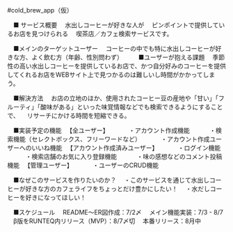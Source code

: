 #cold_brew_app（仮）

　■ サービス概要
　水出しコーヒーが好きな人が
　ピンポイントで提供しているお店を見つけられる
　喫茶店／カフェ検索サービスです。

　■メインのターゲットユーザー
　コーヒーの中でも特に水出しコーヒーが好きな方、よく飲む方（年齢、性別問わず）
　
　■ユーザーが抱える課題
　季節性の高い水出しコーヒーを提供しているお店で、かつ自分好みのコーヒーを提供してくれるお店をWEBサイト上で見つかるのは難しいし時間がかかってしまう。

　■解決方法
　お店の立地のほか、使用されたコーヒー豆の産地や「甘い」「フルーティ」「酸味がある」といった味覚情報などでも検索できるようにすることで、
　リサーチにかける時間を短縮できる。

　■実装予定の機能
　【全ユーザー】
　　　・アカウント作成機能
　　　・検索機能（セレクトボックス、フリーワードなど）
　　　・アカウント作成ユーザーへのいいね機能
　【アカウント作成済みユーザー】
　　　・ログイン機能
　　　・検索店舗のお気に入り登録機能
　　　・味の感想などのコメント投稿機能
　【管理ユーザー】
　　　・ユーザーのCRUD機能

　■なぜこのサービスを作りたいのか？
　・このサービスを通じて水出しコーヒーが好きな方のカフェライフをちょっとだけ豊かにしたい！
　・水だしコーヒーを好きになってほしい！

　■スケジュール
　README〜ER図作成：7/2〆
　メイン機能実装：7/3 - 8/7
　β版をRUNTEQ内リリース（MVP）：8/7〆切
　本番リリース：8月中
